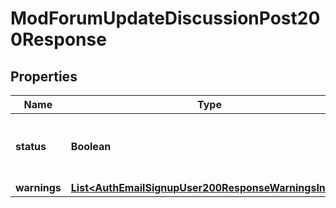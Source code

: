 

# ModForumUpdateDiscussionPost200Response


## Properties

| Name | Type | Description | Notes |
|------------ | ------------- | ------------- | -------------|
|**status** | **Boolean** | True if the post/discussion was updated, false otherwise. |  |
|**warnings** | [**List&lt;AuthEmailSignupUser200ResponseWarningsInner&gt;**](AuthEmailSignupUser200ResponseWarningsInner.md) |  |  [optional] |



